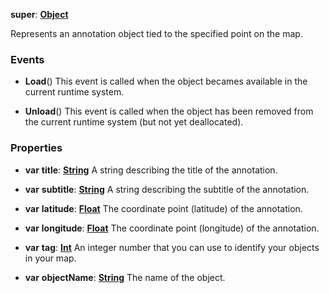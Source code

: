 **super**: **[Object](Object.md)**

Represents an annotation object tied to the specified point on the map.

### Events

* **Load**()
This event is called when the object becames available in the current runtime system.

* **Unload**()
This event is called when the object has been removed from the current runtime system (but not yet deallocated).



### Properties

* **var** **title**: **[String](../gravity/types.md)**
A string describing the title of the annotation.

* **var** **subtitle**: **[String](../gravity/types.md)**
A string describing the subtitle of the annotation.

* **var** **latitude**: **[Float](../gravity/types.md)**
The coordinate point (latitude) of the annotation.

* **var** **longitude**: **[Float](../gravity/types.md)**
The coordinate point (longitude) of the annotation.

* **var** **tag**: **[Int](../gravity/types.md)**
An integer number that you can use to identify your objects in your map.

* **var** **objectName**: **[String](../gravity/types.md)**
The name of the object.






